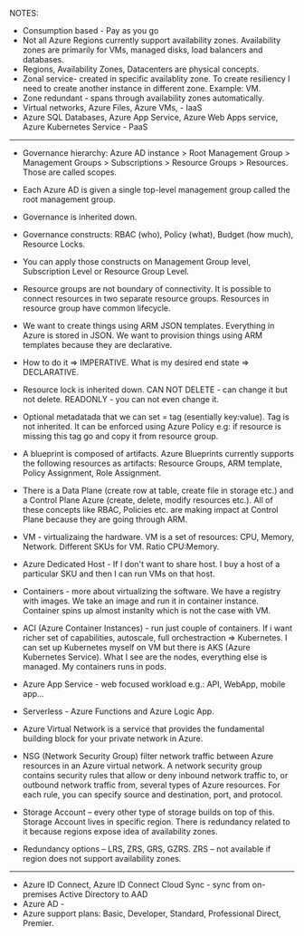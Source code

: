 NOTES:

- Consumption based - Pay as you go
- Not all Azure Regions currently support availability zones.  Availability zones are primarily for VMs, managed disks, load balancers and databases.
- Regions, Availability Zones, Datacenters are physical concepts.
- Zonal service- created in specific availablity zone. To create resiliency I need to create another instance in different zone. Example: VM.
- Zone redundant - spans through availability zones automatically.
- Virtual networks, Azure Files, Azure VMs, - IaaS
- Azure SQL Databases, Azure App Service, Azure Web Apps service, Azure Kubernetes Service - PaaS
  
<hr>

- Governance hierarchy: Azure AD instance > Root Management Group > Management Groups > Subscriptions > Resource Groups > Resources. Those are called scopes.
- Each Azure AD is given a single top-level management group called the root management group.
- Governance is inherited down.
- Governance constructs: RBAC (who), Policy (what), Budget (how much), Resource Locks.
- You can apply those constructs on Management Group level, Subscription Level or Resource Group Level.
- Resource groups are not boundary of connectivity. It is possible to connect resources in two separate resource groups. Resources in resource group have common lifecycle.

- We want to create things using ARM JSON templates. Everything in Azure is stored in JSON.  We want to provision things using ARM templates because they are declarative.
- How to do it => IMPERATIVE. What is my desired end state => DECLARATIVE.

- Resource lock is inherited down. CAN NOT DELETE - can change it but not delete. READONLY - you can not even change it.
- Optional metadatada that we can set = tag (esentially key:value). Tag is not inherited. It can be enforced using Azure Policy e.g: if resource is missing this tag go and copy it from resource group.
- A blueprint is composed of artifacts. Azure Blueprints currently supports the following resources as artifacts: Resource Groups, ARM template, Policy Assignment, Role Assignment.
- There is a Data Plane (create row at table, create file in storage etc.) and a Control Plane Azure (create, delete, modify resources etc.). All of these concepts like RBAC, Policies etc. are making impact at Control Plane because they are going through ARM.

- VM - virtualizaing the hardware. VM is a set of resources: CPU, Memory, Network. Different SKUs for VM. Ratio CPU:Memory.
- Azure Dedicated Host - If I don't want to share host. I buy a host of a particular SKU and then I can run VMs on that host.
- Containers - more about virtualizing the software. We have a registry with images. We take an image and run it in container instance. Container spins up almost instanlty which is not the case with VM.
- ACI (Azure Container Instances) - run just couple of containers. If i want richer set of capabilities, autoscale, full orchestraction => Kubernetes. I can set up Kubernetes myself on VM but there is AKS (Azure Kubernetes Service). What I see are the nodes, everything else is managed. My containers runs in pods.
- Azure App Service - web focused workload e.g.: API, WebApp, mobile app...
- Serverless - Azure Functions and Azure Logic App.
- Azure Virtual Network is a service that provides the fundamental building block for your private network in Azure. 
- NSG (Network Security Group) filter network traffic between Azure resources in an Azure virtual network. A network security group contains security rules that allow or deny inbound network traffic to, or outbound network traffic from, several types of Azure resources. For each rule, you can specify source and destination, port, and protocol.
- Storage Account – every other type of storage builds on top of this. Storage Account lives in specific region. There is redundancy related to it because regions expose idea of availability zones.
- Redundancy options – LRS, ZRS, GRS, GZRS. ZRS – not available if region does not support availability zones.
<hr>

- Azure ID Connect, Azure ID Connect Cloud Sync - sync from on-premises Active Directory to AAD
- Azure AD - 
- Azure support plans: Basic, Developer, Standard, Professional Direct, Premier.
